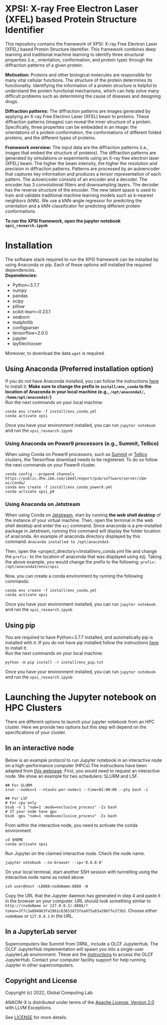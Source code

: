 # XPSI: X-ray Free Electron Laser (XFEL) based Protein Structure Identifier 
This repository contains the framework of XPSI: X-ray Free Electron Laser (XFEL) based Protein Structure Identifier. This framework combines deep learning and traditional machine learning to identify three structural properties (i.e., orientation, conformation, and protein type) through the diffraction patterns of a given protein. 

**Motivation:** Proteins and other biological molecules are responsible for many vital cellular functions. The structure of the protein determines its functionality. Identifying the information of a protein structure is helpful to understand the protein functional mechanisms, which can help solve many difficult problems such as determining the cause of diseases and designing drugs.  

**Diffraction patterns:** The diffraction patterns are images generated by applying an X-ray Free Electron Laser (XFEL) beam to proteins. These diffraction patterns (images) can reveal the inner structure of a protein. Specifically, three properties can be embedded in an image: the orientations of a protein conformation, the conformations of different folded proteins, and the different types of proteins.  

**Framework overview:** The input data are the diffraction patterns (i.e., images that embed the structure of proteins). The diffraction patterns are generated by simulations or experiments using an X-ray free electron laser (XFEL) beam. The higher the beam intensity, the higher the resolution and precision in diffraction patterns. Patterns are processed by an autoencoder that captures key information and produces a tensor representation of each pattern. The autoencoder consists of an encoder and a decoder. The encoder has 3 convolutional filters and downsampling layers. The decoder has the reverse structure of the encoder. The new latent space is used to train and validate traditional machine learning models such as k-nearest neighbors (kNN). We use a kNN-angle regressor for predicting the orientation and a kNN-classificator for predicting different protein conformations.  

**To run the XPSI framework, open the jupyter notebook `xpsi_research.ipynb`**  

# Installation
The software stack required to run the XPSI framework can be installed by using Anaconda or pip. Each of these options will installed the required dependencies.  
**Dependencies:**  
* Python=3.7.7
* numpy
* pandas
* scipy
* pillow
* scikit-learn=0.23.1
* seaborn
* matplotlib
* configparser
* tensorflow=2.0.0
* jupyter 
* ipyfilechooser  
   
Moreover, to download the data `wget` is required.

## Using Anaconda (Preferred installation option)
If you do not have Anaconda installed, you can follow the instructions [here](https://docs.anaconda.com/anaconda/install/index.html) to install it.
**Make sure to change the prefix in `install/env_conda` to the location of Anaconda in your local machine (e.g., `/opt/anaconda3/`, `/home/opt/anaconda3/`)**  
Run the next commands on your local machine:  
```
conda env create -f install/env_conda.yml
conda activate xpsi
```
Once you have your environment installed, you can run `jupyter notebook` and run the `xpsi_research.ipynb`

### Using Anaconda on Power9 processors (e.g., Summit, Tellico)
When using Conda on Power9 processors, such as [Summit](https://www.olcf.ornl.gov/summit/) or [Tellico](https://globalcomputing.group/assets/pdf/sc19/talks/SC19_IBM_Presentation.pdf) clusters, the Tensorflow download needs to be registered. To do so follow the next commands on your Power9 cluster.  
```
conda config --prepend channels https://public.dhe.ibm.com/ibmdl/export/pub/software/server/ibm-ai/conda/
conda env create -f install/env_conda_power9.yml
conda activate xpsi_p9
```

### Using Anaconda on Jetstream
When using Conda on [Jetstream](https://jetstream-cloud.org/), start by running **the web shell desktop** of the instance of your virtual machine. Then, open the terminal in the web shell desktop and enter the ```ezj``` command. Since anaconda is a pre-installed package in Jetstream, running this command will display the folder location of anaconda. An example of anaconda directory displayed by this command: ```Anaconda installed to /opt/anaconda3```.

Then, open the <project_directory>/install/env_conda.yml file and change the ```prefix:``` to the location of anaconda that was displayed using ezj. Taking the above example, you would change the prefix to the following:
```prefix: /opt/anaconda3/envs/xpsi```

Now, you can create a conda environment by running the following commands:
```
conda env create -f install/env_conda.yml
conda activate xpsi
```

Once you have your environment installed, you can run `jupyter notebook` and run the `xpsi_research.ipynb`


## Using pip
You are required to have Python=3.7.7 installed, and automatically pip is installed with it. If you do not have pip installed follow the instructions [here](https://pip.pypa.io/en/stable/installation/) to install it.   
Run the next commands on your local machine:
```
python -m pip install -r install/env_pip.txt
```
Once you have your environment installed, you can run `jupyter notebook` and run the `xpsi_research.ipynb`

# Launching the Jupyter notebook on HPC Clusters
There are different options to launch your jupyter notebook from an HPC cluster. Here we provide two options but this step will depend on the specifications of your cluster.  
## In an interactive node
Below is an example protocol to run Jupyter notebook in an interactive node on a high-performance computer (HPCs).The instructions have been adapted from [this webpage](https://dev.to/rohitfarmer/how-to-run-jupyter-notebook-in-an-interactive-node-on-a-high-performance-computer-hpc-27mg).
First, you would need to request an interactive node. We show an example for two schedulers: SLURM and LSF. 
```
## For SLURM
srun --nodes=1 --ntasks-per-node=1 --time=01:00:00 --pty bash -i

## For LSF 
# For cpu only 
bsub -n 1 "num=1 :mode=exclusive_process" -Is bash
# If your node have gpu
bsub -gpu "num=1 :mode=exclusive_process" -Is bash
```
From within the interactive node, you need to activate the conda environment
```
cd $HOME
conda activate xpsi
```
Run Jupyter on the claimed interactive node. Check the node name.
```
jupyter notebook --no-browser --ip='0.0.0.0'
```
On your local terminal, start another SSH session with tunnelling using the interactive node name as noted above
```
ssh user@host -L8888:nodeName:8888 -N
```
Copy the URL that the Jupyter daemon has generated in step 4 and paste it in the browser on your computer. URL should look something similar to `http://(nodeName or 127.0.0.1):8888/?token=3f7c3a8949b3fa1961c63653873fea075a93a29bffe373b5`. Choose either `nodeName` or `127.0.0.1` in the URL.

## In a JupyterLab server
Supercomputers like Summit from ORNL, include a OLCF JupyterHub. The OLCF JupyterHub implementation will spawn you into a single-user JupyterLab environment. These are the [instructions](https://docs.olcf.ornl.gov/services_and_applications/jupyter/overview.html) to access the OLCF JupyterHub. Contact your computer facility support for help running Jupyter in other supercomputers.

## Copyright and License

Copyright (c) 2022, Global Computing Lab

ANACIN-X is distributed under terms of the [Apache License, Version 2.0](http://www.apache.org/licenses/LICENSE-2.0) with LLVM Exceptions.

See [LICENSE](https://github.com/TauferLab/XPSI/blob/master/LICENSE) for more details.
